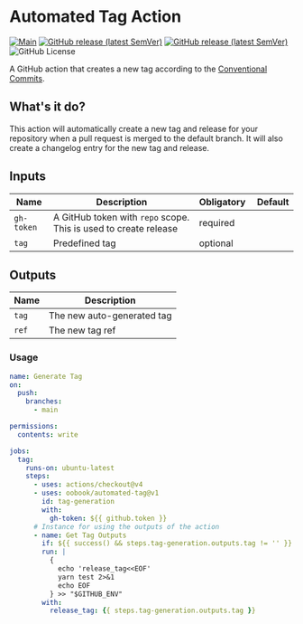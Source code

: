 # Automated Tag Action

[![Main](https://img.shields.io/github/actions/workflow/status/oobook/automated-tag/main.yml?label=build&logo=github-actions)](https://github.com/oobook/automated-tag/actions?workflow=main)
[![GitHub release (latest SemVer)](https://img.shields.io/github/v/release/oobook/automated-tag?label=release&logo=GitHub)](https://github.com/oobook/automated-tag/releases)
[![GitHub release (latest SemVer)](https://img.shields.io/github/release-date/oobook/automated-tag?label=release%20date&logo=GitHub)](https://github.com/oobook/automated-tag/releases)
![GitHub License](https://img.shields.io/github/license/oobook/automated-tag)

<!-- [![Lint](https://img.shields.io/badge/eslint-3A33D1?style=for-the-badge&logo=eslint&logoColor=white)](https://github.comoobook/automated-tag/actions/workflows/lint.yml) -->

<!-- [![GitHub tag (latest SemVer)](https://img.shields.io/github/v/tag/oobook/automated-tag?label=Tag&logo=GitHub)](https://github.com/oobook/automated-tag/releases) -->
<!-- [![Luarocks](https://img.shields.io/luarocks/v/oobook/automated-tag?label=Luarocks&logo=Lua)](https://luarocks.org/modules/oobook/automated-tag) -->
<!-- [![Lint](https://img.shields.io/badge/logo%20-javascript-blue?logo=javascript)]() -->
<!-- [![GitHub release (latest by date)](https://img.shields.io/github/v/release/oobook/automated-tag)](https://github.com/oobook/automated-tag/releases) -->

A GitHub action that creates a new tag according to the [Conventional Commits](https://www.conventionalcommits.org/en/v1.0.0/#specification).

<!-- > [!NOTE]
> Useful information that users should know, even when skimming content.

> [!TIP]
> Helpful advice for doing things better or more easily.

> [!IMPORTANT]
> Key information users need to know to achieve their goal.

> [!WARNING]
> Urgent info that needs immediate user attention to avoid problems.

> [!CAUTION]
> Advises about risks or negative outcomes of certain actions. -->
## What's it do?

This action will automatically create a new tag and release for your repository when a pull request is merged to the default branch. It will also create a changelog entry for the new tag and release.

## Inputs

| Name | Description | Obligatory | Default
| --- | --- | --- | --- |
| `gh-token` | A GitHub token with `repo` scope. This is used to create release | required | |
| `tag` | Predefined tag | optional | |

## Outputs

| Name | Description |
| --- | --- | 
| `tag` | The new auto-generated tag |
| `ref` | The new tag ref |

### Usage

```yaml
name: Generate Tag
on:
  push:
    branches:
      - main

permissions:
  contents: write

jobs:
  tag:
    runs-on: ubuntu-latest
    steps:
      - uses: actions/checkout@v4
      - uses: oobook/automated-tag@v1
        id: tag-generation
        with:
          gh-token: ${{ github.token }}
      # Instance for using the outputs of the action
      - name: Get Tag Outputs 
        if: ${{ success() && steps.tag-generation.outputs.tag != '' }}
        run: |
          {
            echo 'release_tag<<EOF'
            yarn test 2>&1
            echo EOF
          } >> "$GITHUB_ENV"
        with: 
          release_tag: {{ steps.tag-generation.outputs.tag }}
```
